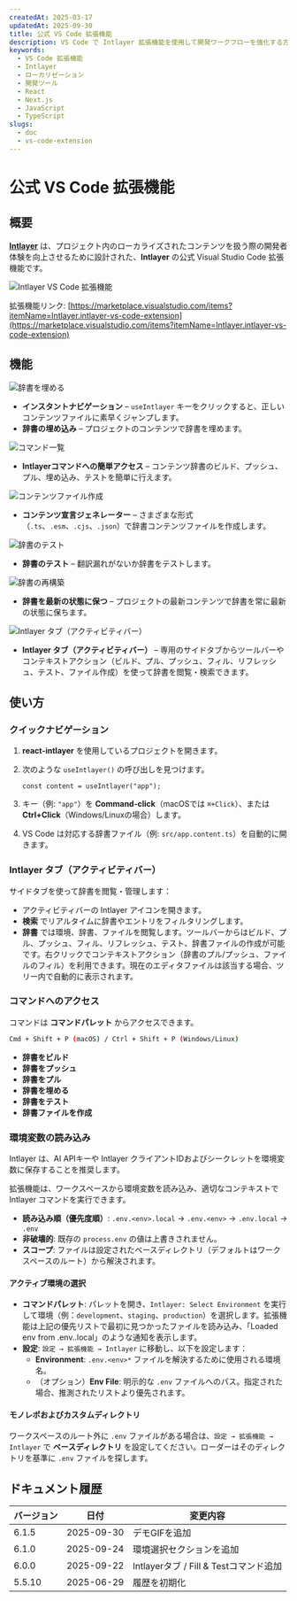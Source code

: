 ```yaml
---
createdAt: 2025-03-17
updatedAt: 2025-09-30
title: 公式 VS Code 拡張機能
description: VS Code で Intlayer 拡張機能を使用して開発ワークフローを強化する方法を学びます。ローカライズされたコンテンツ間を素早く移動し、辞書を効率的に管理できます。
keywords:
  - VS Code 拡張機能
  - Intlayer
  - ローカリゼーション
  - 開発ツール
  - React
  - Next.js
  - JavaScript
  - TypeScript
slugs:
  - doc
  - vs-code-extension
---
```


# 公式 VS Code 拡張機能

## 概要

[**Intlayer**](https://marketplace.visualstudio.com/items?itemName=Intlayer.intlayer-vs-code-extension) は、プロジェクト内のローカライズされたコンテンツを扱う際の開発者体験を向上させるために設計された、**Intlayer** の公式 Visual Studio Code 拡張機能です。

![Intlayer VS Code 拡張機能](https://github.com/aymericzip/intlayer/blob/main/docs/assets/vs_code_extension_demo.gif)

拡張機能リンク: [https://marketplace.visualstudio.com/items?itemName=Intlayer.intlayer-vs-code-extension](https://marketplace.visualstudio.com/items?itemName=Intlayer.intlayer-vs-code-extension)

## 機能

![辞書を埋める](https://github.com/aymericzip/intlayer-vs-code-extension/blob/master/assets/vscode_extention_fill_active_dictionary.gif?raw=true)

- **インスタントナビゲーション** – `useIntlayer` キーをクリックすると、正しいコンテンツファイルに素早くジャンプします。
- **辞書の埋め込み** – プロジェクトのコンテンツで辞書を埋めます。

![コマンド一覧](https://github.com/aymericzip/intlayer-vs-code-extension/blob/master/assets/vscode_extention_list_commands.gif?raw=true)

- **Intlayerコマンドへの簡単アクセス** – コンテンツ辞書のビルド、プッシュ、プル、埋め込み、テストを簡単に行えます。

![コンテンツファイル作成](https://github.com/aymericzip/intlayer-vs-code-extension/blob/master/assets/vscode_extention_create_content_file.gif?raw=true)

- **コンテンツ宣言ジェネレーター** – さまざまな形式（`.ts`、`.esm`、`.cjs`、`.json`）で辞書コンテンツファイルを作成します。

![辞書のテスト](https://github.com/aymericzip/intlayer-vs-code-extension/blob/master/assets/vscode_extention_test_missing_dictionary.gif?raw=true)

- **辞書のテスト** – 翻訳漏れがないか辞書をテストします。

![辞書の再構築](https://github.com/aymericzip/intlayer-vs-code-extension/blob/master/assets/vscode_extention_rebuild_dictionary.gif?raw=true)

- **辞書を最新の状態に保つ** – プロジェクトの最新コンテンツで辞書を常に最新の状態に保ちます。

![Intlayer タブ（アクティビティバー）](https://github.com/aymericzip/intlayer-vs-code-extension/blob/master/assets/vscode_extention_search_dictionary.gif?raw=true)

- **Intlayer タブ（アクティビティバー）** – 専用のサイドタブからツールバーやコンテキストアクション（ビルド、プル、プッシュ、フィル、リフレッシュ、テスト、ファイル作成）を使って辞書を閲覧・検索できます。

## 使い方

### クイックナビゲーション

1. **react-intlayer** を使用しているプロジェクトを開きます。
2. 次のような `useIntlayer()` の呼び出しを見つけます。

   ```tsx
   const content = useIntlayer("app");
   ```

3. キー（例: `"app"`）を **Command-click**（macOSでは `⌘+Click`）、または **Ctrl+Click**（Windows/Linuxの場合）します。
4. VS Code は対応する辞書ファイル（例: `src/app.content.ts`）を自動的に開きます。

### Intlayer タブ（アクティビティバー）

サイドタブを使って辞書を閲覧・管理します：

- アクティビティバーの Intlayer アイコンを開きます。
- **検索** でリアルタイムに辞書やエントリをフィルタリングします。
- **辞書** では環境、辞書、ファイルを閲覧します。ツールバーからはビルド、プル、プッシュ、フィル、リフレッシュ、テスト、辞書ファイルの作成が可能です。右クリックでコンテキストアクション（辞書のプル/プッシュ、ファイルのフィル）を利用できます。現在のエディタファイルは該当する場合、ツリー内で自動的に表示されます。

### コマンドへのアクセス

コマンドは **コマンドパレット** からアクセスできます。

```sh
Cmd + Shift + P (macOS) / Ctrl + Shift + P (Windows/Linux)
```

- **辞書をビルド**
- **辞書をプッシュ**
- **辞書をプル**
- **辞書を埋める**
- **辞書をテスト**
- **辞書ファイルを作成**

### 環境変数の読み込み

Intlayer は、AI APIキーや Intlayer クライアントIDおよびシークレットを環境変数に保存することを推奨します。

拡張機能は、ワークスペースから環境変数を読み込み、適切なコンテキストで Intlayer コマンドを実行できます。

- **読み込み順（優先度順）**: `.env.<env>.local` → `.env.<env>` → `.env.local` → `.env`
- **非破壊的**: 既存の `process.env` の値は上書きされません。
- **スコープ**: ファイルは設定されたベースディレクトリ（デフォルトはワークスペースのルート）から解決されます。

#### アクティブ環境の選択

- **コマンドパレット**: パレットを開き、`Intlayer: Select Environment` を実行して環境（例：`development`、`staging`、`production`）を選択します。拡張機能は上記の優先リストで最初に見つかったファイルを読み込み、「Loaded env from .env.<env>.local」のような通知を表示します。
- **設定**: `設定 → 拡張機能 → Intlayer` に移動し、以下を設定します：
  - **Environment**: `.env.<env>*` ファイルを解決するために使用される環境名。
  - （オプション）**Env File**: 明示的な `.env` ファイルへのパス。指定された場合、推測されたリストより優先されます。

#### モノレポおよびカスタムディレクトリ

ワークスペースのルート外に `.env` ファイルがある場合は、`設定 → 拡張機能 → Intlayer` で **ベースディレクトリ** を設定してください。ローダーはそのディレクトリを基準に `.env` ファイルを探します。

## ドキュメント履歴

| バージョン | 日付       | 変更内容                               |
| ---------- | ---------- | -------------------------------------- |
| 6.1.5      | 2025-09-30 | デモGIFを追加                          |
| 6.1.0      | 2025-09-24 | 環境選択セクションを追加               |
| 6.0.0      | 2025-09-22 | Intlayerタブ / Fill & Testコマンド追加 |
| 5.5.10     | 2025-06-29 | 履歴を初期化                           |
